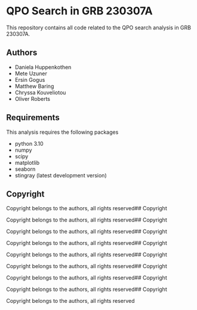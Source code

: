 # QPO Search in GRB 230307A

This repository contains all code related to the QPO search analysis in GRB 230307A.

## Authors
* Daniela Huppenkothen
* Mete Uzuner
* Ersin Gogus
* Matthew Baring
* Chryssa Kouveliotou
* Oliver Roberts

## Requirements
This analysis requires the following packages
* python 3.10
* numpy
* scipy
* matplotlib
* seaborn 
* stingray (latest development version)

## Copyright

Copyright belongs to the authors, all rights reserved## Copyright

Copyright belongs to the authors, all rights reserved## Copyright

Copyright belongs to the authors, all rights reserved## Copyright

Copyright belongs to the authors, all rights reserved## Copyright

Copyright belongs to the authors, all rights reserved## Copyright

Copyright belongs to the authors, all rights reserved## Copyright

Copyright belongs to the authors, all rights reserved## Copyright

Copyright belongs to the authors, all rights reserved## Copyright

Copyright belongs to the authors, all rights reserved
